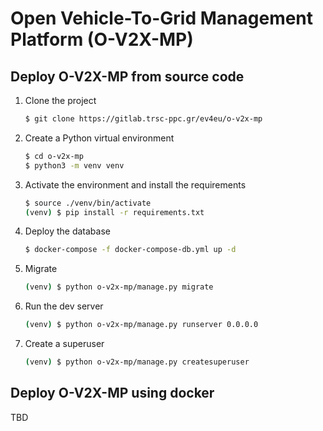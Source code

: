 # Open Vehicle-To-Grid Management Platform (O-V2X-MP)

## Deploy O-V2X-MP from source code

1. Clone the project
    ```sh
    $ git clone https://gitlab.trsc-ppc.gr/ev4eu/o-v2x-mp
    ```

2. Create a Python virtual environment
    ```sh
    $ cd o-v2x-mp
    $ python3 -m venv venv
    ```

3. Activate the environment and install the requirements
    ```sh
    $ source ./venv/bin/activate
    (venv) $ pip install -r requirements.txt
    ```

4. Deploy the database
    ```sh
    $ docker-compose -f docker-compose-db.yml up -d
    ```

5. Migrate
    ```sh
    (venv) $ python o-v2x-mp/manage.py migrate
    ```

6. Run the dev server 
    ```sh
    (venv) $ python o-v2x-mp/manage.py runserver 0.0.0.0
    ```

7. Create a superuser
    ```sh
    (venv) $ python o-v2x-mp/manage.py createsuperuser
    ```


## Deploy O-V2X-MP using docker
 
TBD
